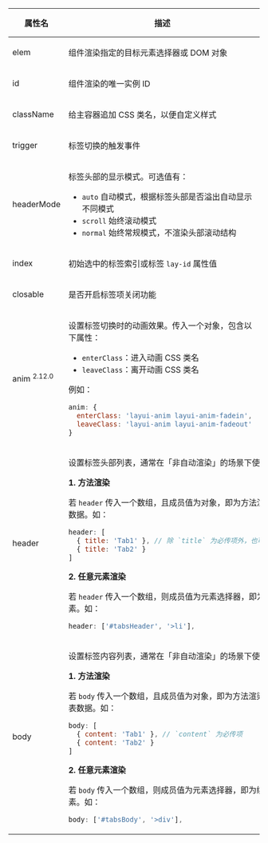<table class="layui-table">
  <colgroup>
    <col width="150">
    <col>
    <col width="100">
    <col width="100">
  </colgroup>
  <thead>
    <tr>
      <th>属性名</th>
      <th>描述</th>
      <th>类型</th>
      <th>默认值</th>
    </tr>
  </thead>
  <tbody>
    <tr>
<td>elem</td>
<td>

组件渲染指定的目标元素选择器或 DOM 对象

</td>
<td>string/DOM</td>
<td>-</td>
    </tr>
    <tr>
    <tr>
<td>id</td>
<td>

组件渲染的唯一实例 ID

</td>
<td>string</td>
<td>-</td>
    </tr>
    <tr>
<td>className</td>
<td>

给主容器追加 CSS 类名，以便自定义样式

</td>
<td>string</td>
<td>-</td>
    </tr>
    <tr>
<td>trigger</td>
<td>

标签切换的触发事件

</td>
<td>boolean</td>
<td>

`click`

</td>
    </tr>
    <tr>
<td>headerMode</td>
<td>

标签头部的显示模式。可选值有：

- `auto` 自动模式，根据标签头部是否溢出自动显示不同模式
- `scroll` 始终滚动模式
- `normal` 始终常规模式，不渲染头部滚动结构

</td>
<td>string</td>
<td>

`auto`

</td>
    </tr>
    <tr>
<td>index</td>
<td>

初始选中的标签索引或标签 `lay-id` 属性值

</td>
<td>number</td>
<td>-</td>
    </tr>
    <tr>
<td>closable</td>
<td>

是否开启标签项关闭功能

</td>
<td>boolean</td>
<td>

`false`

</td>
    </tr>
    <tr>
<td>anim <sup>2.12.0</sup></td>
<td>

设置标签切换时的动画效果。传入一个对象，包含以下属性：

- `enterClass`：进入动画 CSS 类名
- `leaveClass`：离开动画 CSS 类名

例如：

```js
anim: {
  enterClass: 'layui-anim layui-anim-fadein', 
  leaveClass: 'layui-anim layui-anim-fadeout' 
}

```

</td>
<td>`{enterClass: string, leaveClass: string}`</td>
<td>

-

</td>
    </tr>
    <tr>
<td>header</td>
<td colspan="3">

设置标签头部列表，通常在「非自动渲染」的场景下使用：

**1. 方法渲染**

若 `header` 传入一个数组，且成员值为对象，即为方法渲染时传入的头部列表数据。如：

```js
header: [
  { title: 'Tab1' }, // 除 `title` 为必传项外，也可传入其他任意字段。
  { title: 'Tab2' }
]
```

**2. 任意元素渲染**

若 `header` 传入一个数组，则成员值为元素选择器，即为绑定标签头部列表元素。如：

```js
header: ['#tabsHeader', '>li'],
```

</td>
    </tr>
    <tr>
<td>body</td>
<td colspan="3">

设置标签内容列表，通常在「非自动渲染」的场景下使用：

**1. 方法渲染**

若 `body` 传入一个数组，且成员值为对象，即为方法渲染时传入的标签内容列表数据。如：

```js
body: [
  { content: 'Tab1' }, // `content` 为必传项
  { content: 'Tab2' }
]
```

**2. 任意元素渲染**

若 `body` 传入一个数组，则成员值为元素选择器，即为绑定标签内容列表元素。如：

```js
body: ['#tabsBody', '>div'],
```

</td>
    </tr>
  </tbody>
</table>

